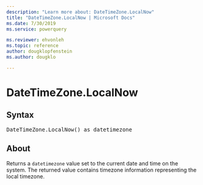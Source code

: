 ```yaml
---
description: "Learn more about: DateTimeZone.LocalNow"
title: "DateTimeZone.LocalNow | Microsoft Docs"
ms.date: 7/30/2019
ms.service: powerquery

ms.reviewer: ehvonleh
ms.topic: reference
author: dougklopfenstein
ms.author: dougklo

---
```

# DateTimeZone.LocalNow

## Syntax

<pre>
DateTimeZone.LocalNow() as datetimezone  
</pre>
  
## About  
Returns a `datetimezone` value set to the current date and time on the system. The returned value contains timezone information representing the local timezone.
